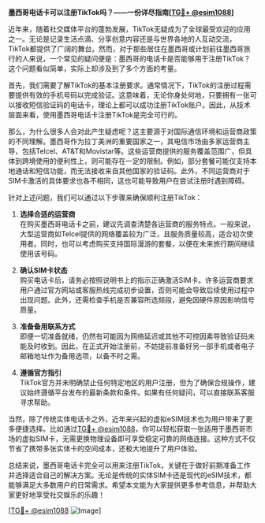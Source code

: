 **墨西哥电话卡可以注册TikTok吗？——一份详尽指南[[TG💪+ @esim1088](https://t.me/s/esim1088)]**

近年来，随着社交媒体平台的蓬勃发展，TikTok无疑成为了全球最受欢迎的应用之一。无论是记录生活点滴、分享创意内容还是与世界各地的人互动交流，TikTok都提供了广阔的舞台。然而，对于那些居住在墨西哥或计划前往墨西哥旅行的人来说，一个常见的疑问便是：墨西哥的电话卡是否能够用于注册TikTok？这个问题看似简单，实际上却涉及到了多个方面的考量。

首先，我们需要了解TikTok的基本注册要求。通常情况下，TikTok的注册过程需要提供有效的手机号码以完成验证。这意味着，无论你身处何地，只要拥有一张可以接收短信验证码的电话卡，理论上都可以成功注册TikTok账户。因此，从技术层面来看，使用墨西哥电话卡注册TikTok是完全可行的。

那么，为什么很多人会对此产生疑虑呢？这主要源于对国际通信环境和运营商政策的不同理解。墨西哥作为拉丁美洲的重要国家之一，其电信市场由多家运营商主导，包括Telcel、AT&T和Movistar等。这些运营商提供的服务覆盖范围广，但具体到跨境使用的便利性上，则可能存在一定的限制。例如，部分套餐可能仅支持本地通话和短信功能，而无法接收来自其他国家的验证码。此外，不同运营商对于SIM卡激活的具体要求也各不相同，这也可能导致用户在尝试注册时遇到障碍。

针对上述问题，我们可以通过以下步骤来确保顺利注册TikTok：

1. **选择合适的运营商**  
   在购买墨西哥电话卡之前，建议先调查清楚各运营商的服务特点。一般来说，大型运营商如Telcel提供的网络覆盖较为广泛，且服务质量较高，适合初次使用者。同时，也可以考虑购买支持国际漫游的套餐，以便在未来旅行期间继续使用该号码。

2. **确认SIM卡状态**  
   购买电话卡后，请务必按照说明书上的指示正确激活SIM卡。许多运营商要求用户通过官方网站或客服热线完成初步设置，否则可能会导致后续使用过程中出现问题。此外，还需检查手机是否兼容所选频段，避免因硬件原因影响信号质量。

3. **准备备用联系方式**  
   即便一切准备就绪，仍然有可能因为网络延迟或其他不可控因素导致验证码未能及时收到。因此，在正式开始注册前，不妨提前准备好另一部手机或者电子邮箱地址作为备用选项，以备不时之需。

4. **遵循官方指引**  
   TikTok官方并未明确禁止任何特定地区的用户注册，但为了确保合规操作，建议始终遵循平台发布的最新条款和条件。如果有任何疑问，可以直接联系客服寻求帮助。

当然，除了传统实体电话卡之外，近年来兴起的虚拟eSIM技术也为用户带来了更多便捷选择。比如通过[TG💪+ @esim1088](https://t.me/s/esim1088)，你可以轻松获取一张适用于墨西哥市场的虚拟SIM卡，无需更换物理设备即可享受稳定可靠的网络连接。这种方式不仅节省了携带多张实体卡的空间成本，还极大地提升了用户体验。

总结来说，墨西哥电话卡完全可以用来注册TikTok，关键在于做好前期准备工作并选择适合自己的解决方案。无论是传统的实体SIM卡还是现代的eSIM技术，都能够满足大多数用户的日常需求。希望本文能为大家提供更多参考信息，并帮助大家更好地享受社交娱乐的乐趣！

[[TG💪+ @esim1088](https://t.me/s/esim1088) ![Image](https://i.postimg.cc/4NQfJmqS/Snipaste-2025-05-13-00-14-12.png)]